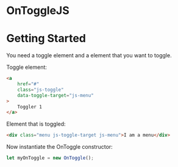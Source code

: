 # OnToggleJS

# Getting Started

You need a toggle element and a element that you want to toggle.

Toggle element:

```html
<a 
    href="#" 
    class="js-toggle" 
    data-toggle-target="js-menu"
>
    Toggler 1
</a>
```

Element that is toggled:

```html
<div class="menu js-toggle-target js-menu">I am a menu</div>
```

Now instantiate the OnToggle constructor:

```js
let myOnToggle = new OnToggle();
```

